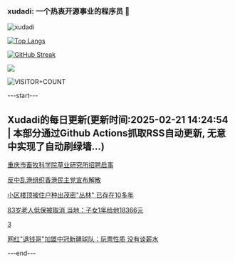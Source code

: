 ### xudadi: 一个热衷开源事业的程序员 👋

![xudadi](https://github-readme-stats-git-masterorgs-github-readme-stats-team.vercel.app/api?username=xudadi)

[![Top Langs](https://github-readme-stats.vercel.app/api/top-langs/?username=xudadi)](https://github.com/anuraghazra/github-readme-stats)

[![GitHub Streak](https://streak-stats.demolab.com?user=xudadi&locale=zh_Hans)](https://git.io/streak-stats)

![](https://raw.githubusercontent.com/xudadi/xudadi/main/assets/github-contribution-grid-snake.svg)

![VISITOR+COUNT](https://komarev.com/ghpvc/?username=xudadi&label=VISITOR+COUNT)


---start---

## Xudadi的每日更新(更新时间:2025-02-21 14:24:54 | 本部分通过Github Actions抓取RSS自动更新, 无意中实现了自动刷绿墙...)

[重庆市畜牧科学院草业研究所招聘启事](https://www.gongkaoleida.com/article/2295078)

[反中乱港组织香港民主党宣布解散](https://m.163.com/news/article/JOSEO69P0514R9OJ.html)

[小区楼顶被住户种出茂密"丛林" 已存在10多年](https://m.163.com/news/article/JOSCKJUB05561G0D.html)

[83岁老人低保被取消 当地：子女1年给他18366元](https://m.163.com/news/article/JOS9UHCB0530WJIN.html)

[3](https://m.163.com/touch/news/sub/domestic)

[网红"退钱哥"加盟中冠新疆球队：玩票性质 没有谈薪水](https://m.163.com/news/article/JORUB2JM053469M5.html)

---end---
